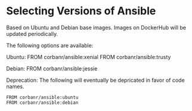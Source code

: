 Selecting Versions of Ansible
=============================
Based on Ubuntu and Debian base images.
Images on DockerHub will be updated periodically.

The following options are available:

Ubuntu:
    FROM corbanr/ansible:xenial
    FROM corbanr/ansible:trusty

Debian:
    FROM corbanr/ansible:jessie

Deprecation:
The following will eventually be depricated in favor of code names.

    FROM corbanr/ansible:ubuntu
    FROM corbanr/ansible:debian
